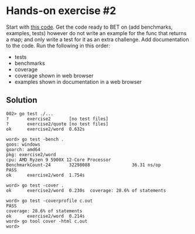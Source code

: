 # Hands-on exercise #2
Start with [this code](https://github.com/GoesToEleven/go-programming/tree/master/code_samples/010-ninja-level-thirteen/02/01-code-starting). Get the code ready to BET on (add benchmarks, examples, tests) however
do not write an example for the func that returns a map; and only write a test for it as an extra
challenge. Add documentation to the code. Run the following in this order:

- tests
- benchmarks
- coverage
- coverage shown in web browser
- examples shown in documentation in a web browser

## Solution

```shell
002> go test ./...
?       exercise2       [no test files]
?       exercise2/quote [no test files]
ok      exercise2/word  0.632s
```

```shell
word> go test -bench . 
goos: windows
goarch: amd64
pkg: exercise2/word
cpu: AMD Ryzen 9 5900X 12-Core Processor
BenchmarkCount-24       32298088                36.31 ns/op
PASS
ok      exercise2/word  1.754s
```

```shell
word> go test -cover . 
ok      exercise2/word  0.230s  coverage: 28.6% of statements
```

```shell
word> go test -coverprofile c.out
PASS
coverage: 28.6% of statements
ok      exercise2/word  0.214s
word> go tool cover -html c.out
word> 
```
